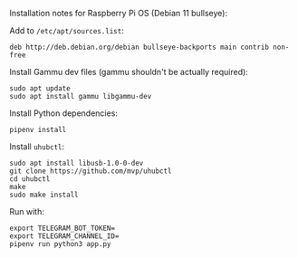 Installation notes for Raspberry Pi OS (Debian 11 bullseye):

Add to `/etc/apt/sources.list`:

```
deb http://deb.debian.org/debian bullseye-backports main contrib non-free
```

Install Gammu dev files (gammu shouldn't be actually required):

```
sudo apt update
sudo apt install gammu libgammu-dev
```

Install Python dependencies:

```
pipenv install
```

Install `uhubctl`:

```
sudo apt install libusb-1.0-0-dev
git clone https://github.com/mvp/uhubctl
cd uhubctl
make
sudo make install
```

Run with:

```
export TELEGRAM_BOT_TOKEN=
export TELEGRAM_CHANNEL_ID=
pipenv run python3 app.py
```
